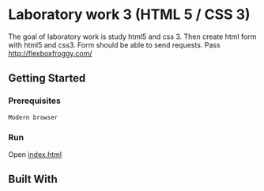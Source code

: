 # Laboratory work 3 (HTML 5 / CSS 3)

The goal of laboratory work is study html5 and css 3. Then create html form with html5 and css3. 
Form should be able to send requests. Pass http://flexboxfroggy.com/

## Getting Started

### Prerequisites
```
Modern browser
```
### Run

Open [index.html](lw3/index.html)

## Built With
